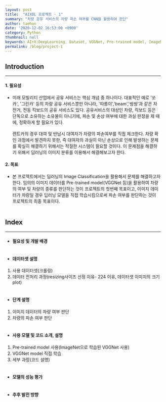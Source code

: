 ```yaml
---
layout: post
title:  "AIXDL 프로젝트 - 1"
summary: "차량 공유 서비스의 차량 파손 여부를 CNN을 활용하여 판단"
author: taehun
date: '2020-12-02 16:53:00 +0900'
category: Python
thumbnail: null
keywords: AI+X:DeepLearning, Dataset, VGGNet, Pre-trained model, ImageNet
permalink: /blog/project-1
---
```


## **Introduction**
-------------------------

#### 1. 필요성
 - 미래 모빌리티 산업에서 공유 서비스는 핵심 개념 중 하나이다. 대표적인 예로 '쏘카', '그린카' 등의 차량 공유 서비스뿐만 아니라, '따릉이','beam','씽씽'과 같은 자전거, 전동 킥보드의 공유 서비스도 있다. 공유서비스의 대상인 차량, 킥보드 등은 단독으로 소유하는 소유물이 아니기에, 파손 및 손상 여부에 대한 과실 판정을 제 때에, 정확하게 할 필요가 있다.<br><br> 렌트카의 경우 대여 및 반납시 대여자가 차량의 파손여부를 직접 체크한다. 차량 확인 과정에서 발견하지 못한, 즉 대여자의 과실이 아닌 손상으로 인해 발생하는 문제를 확실히 해결하기 위해서는 적절한 시스템이 필요할 것이다. 이 문제점을 해결하기 위해서 딥러닝의 이미지 분류를 이용해서 해결해보고자 한다.

#### 2. 목표
 - 본 프로젝트에서는 딥러닝의 Image Classification을 활용해서 문제를 해결하고자 한다. 임의의 이미지 데이터를 Pre-trained model(VGGNet 등)을 활용하여 차량의 여부 및 차량의 종류를 판단하는 것이 프로젝트의 첫번째 목표이고, 이미지 데이터가 차량일 경우 딥러닝 모델을 직접 학습시킴으로써 파손 여부를 판단하는 것이 프로젝트의 최종 목표이다.<br><br>


## **Index**
----------

 - #### **필요성 및 개발 배경** <br><br>
 
 - #### **데이터셋 설명**
 1. 사용 데이터셋(크롤링)
 1. 데이터 전처리 과정(resizing사이즈 선정 이유- 224 이유,  데이터셋 이미지의 크기 plot)<br><br>
 
 - #### **단계 설명**
 1. 이미지 데이터의 차량 여부 판단
 1. 차량의 파손 여부 판단<br><br>

 - #### **사용 모델 및 코드 소개, 설명**
 1. Pre-trained model 사용(ImageNet으로 학습된 VGGNet 사용)
 1. VGGNet model 직접 학습
 1. 세부 과정(코드 설명)<br><br>

 - #### **모델의 성능 평가**<br><br>
 
 - #### **추후 발전 방향**
